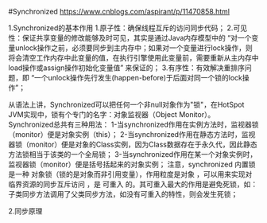 #Synchronized
https://www.cnblogs.com/aspirant/p/11470858.html

1.Synchronized的基本作用
    1.原子性：确保线程互斥的访问同步代码；
    2.可见性：保证共享变量的修改能够及时可见，其实是通过Java内存模型中的 “对一个变量unlock操作之前，必须要同步到主内存中；如果对一个变量进行lock操作，则将会清空工作内存中此变量的值，在执行引擎使用此变量前，需要重新从主内存中load操作或assign操作初始化变量值” 来保证的；
    3.有序性：有效解决重排序问题，即 “一个unlock操作先行发生(happen-before)于后面对同一个锁的lock操作”；

从语法上讲，Synchronized可以把任何一个非null对象作为"锁"，在HotSpot JVM实现中，锁有个专门的名字：对象监视器（Object Monitor）。
Synchronized总共有三种用法：
    1-当synchronized作用在实例方法时，监视器锁（monitor）便是对象实例（this）；
    2-当synchronized作用在静态方法时，监视器锁（monitor）便是对象的Class实例，因为Class数据存在于永久代，因此静态方法锁相当于该类的一个全局锁；
    3-当synchronized作用在某一个对象实例时，监视器锁（monitor）便是括号括起来的对象实例；
    注意，synchronized 内置锁 是一种 对象锁（锁的是对象而非引用变量），作用粒度是对象 ，可以用来实现对 临界资源的同步互斥访问 ，是 可重入 的。其可重入最大的作用是避免死锁，如：
    子类同步方法调用了父类同步方法，如没有可重入的特性，则会发生死锁；
    
2.同步原理
    